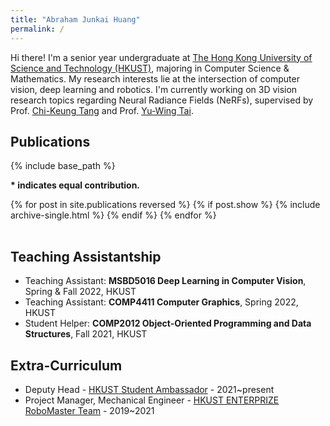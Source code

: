 ```yaml
---
title: "Abraham Junkai Huang"
permalink: /
---
```


Hi there! I'm a senior year undergraduate at [The Hong Kong University of Science and Technology (HKUST)](https://hkust.edu.hk), majoring in Computer Science & Mathematics. My research interests lie at the intersection of computer vision, deep learning and robotics. I'm currently working on 3D vision research topics regarding Neural Radiance Fields (NeRFs), supervised by Prof. [Chi-Keung Tang](https://cse.hkust.edu.hk/~cktang/bio.html) and Prof. [Yu-Wing Tai](https://yuwingtai.github.io). 

## Publications
{% include base_path %}

**\* indicates equal contribution.**

<table style="width:100%;border:0px;border-spacing:0px;border-collapse:separate;margin-right:auto;margin-left:auto;">
<tbody>
  {% for post in site.publications reversed %}
    {% if post.show %}
      {% include archive-single.html %}
    {% endif %}
  {% endfor %}
</tbody>
</table>

## Teaching Assistantship
* Teaching Assistant: **MSBD5016 Deep Learning in Computer Vision**, Spring & Fall 2022, HKUST
* Teaching Assistant: **COMP4411 Computer Graphics**, Spring 2022, HKUST
* Student Helper: **COMP2012 Object-Oriented Programming and Data Structures**, Fall 2021, HKUST

## Extra-Curriculum
* Deputy Head - [HKUST Student Ambassador](https://join.hkust.edu.hk/saprogram) - 2021~present
* Project Manager, Mechanical Engineer - [HKUST ENTERPRIZE RoboMaster Team](https://www.instagram.com/hkust_enterprize_robomaster/) - 2019~2021
  
